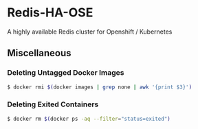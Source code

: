 # Redis-HA-OSE
A highly available Redis cluster for Openshift / Kubernetes

## Miscellaneous

### Deleting Untagged Docker Images
```bash
$ docker rmi $(docker images | grep none | awk '{print $3}')
```

### Deleting Exited Containers
```bash
$ docker rm $(docker ps -aq --filter="status=exited")
```



